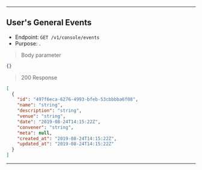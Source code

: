 
----------------------------------------------------------------------------------
## User's General Events
* Endpoint: `GET /v1/console/events`
* Purpose: .

> Body parameter

```json
{}
```
> 200 Response

```json
[
  {
    "id": "497f6eca-6276-4993-bfeb-53cbbbba6f08",
    "name": "string",
    "description": "string",
    "venue": "string",
    "date": "2019-08-24T14:15:22Z",
    "convener": "string",
    "meta": null,
    "created_at": "2019-08-24T14:15:22Z",
    "updated_at": "2019-08-24T14:15:22Z"
  }
]
```
----------------------------------------------------------------------------------